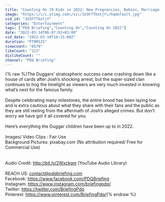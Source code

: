 ```yaml
---
title: "Counting On 19 Kids in 2022: New Pregnancies, Babies, Marriages, Houses & More"
image: "https:\/\/i.ytimg.com\/vi\/1U3F7TkotjY\/hqdefault.jpg"
vid_id: "1U3F7TkotjY"
categories: "Entertainment"
tags: ["PDQ Briefing","Counting On","Counting On 2022"]
date: "2022-03-14T06:07:02+03:00"
vid_date: "2022-03-10T10:15:00Z"
duration: "PT9M12S"
viewcount: "6570"
likeCount: "122"
dislikeCount: ""
channel: "PDQ Briefing"
---
```

{% raw %}The Duggars’ stratospheric success came crashing down like a house of cards after Josh’s shocking arrest, but the super-sized clan continues to hog the limelight as viewers are very much invested in knowing what’s next for the famous family. <br /><br />Despite celebrating many milestones, the entire brood has been laying low and is extra cautious about what they share with their fans and the ‌public as they are still reeling from the aftermath of Josh’s alleged crimes. But don’t worry we have got it all covered for you.<br /><br />Here’s everything the Duggar children have been up to in 2022.<br /><br />Images/ Video Clips : Fair Use<br />Background Pictures: pixabay.com (No attribution required/ Free for Commercial Use)<br /><br /><br />Audio Credit: <a rel="nofollow" target="blank" href="http://bit.ly/2Wxckgm">http://bit.ly/2Wxckgm</a> (YouTube Audio Library)<br /><br />REACH US: contact@pdqbriefing.com<br />Facebook: <a rel="nofollow" target="blank" href="https://www.facebook.com/PDQBriefing">https://www.facebook.com/PDQBriefing</a><br />Instagram: <a rel="nofollow" target="blank" href="https://www.instagram.com/briefingpdq/">https://www.instagram.com/briefingpdq/</a><br />Twitter: <a rel="nofollow" target="blank" href="https://twitter.com/BriefingPdq">https://twitter.com/BriefingPdq</a><br />Pinterest: <a rel="nofollow" target="blank" href="https://www.pinterest.com/BriefingPdq/">https://www.pinterest.com/BriefingPdq/</a>{% endraw %}
